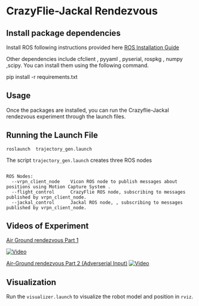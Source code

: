 # CrazyFlie-Jackal Rendezvous

## Install package dependencies

Install ROS following instructions provided here [ROS Installation Guide](http://wiki.ros.org/ROS/Installation)

Other dependencies include  cfclient , pyyaml , pyserial, rospkg , numpy ,scipy. You can install them using the following command.

pip install -r requirements.txt

## Usage
Once the packages are installed, you can run the Crazyflie-Jackal rendezvous experiment through the launch files.

## Running the Launch File

```roslaunch  trajectory_gen.launch```

The script ```trajectory_gen.launch``` creates three ROS nodes
``` 

ROS Nodes:
  --vrpn_client_node    Vicon ROS node to publish messages about positions using Motion Capture System .
  --flight_control      CrazyFlie ROS node, subscribing to messages published by vrpn_client_node.
  --jackal_control      Jackal ROS node, , subscribing to messages published by vrpn_client_node.

```


## Videos of Experiment

 [Air Ground rendezvous Part 1](https://www.youtube.com/watch?v=-Sh3pG2a6Zc)

[![Video](https://www.generationrobots.com/20343-product_cover/jackal-unmanned-ground-vehicle.jpg)](https://www.youtube.com/watch?v=-Sh3pG2a6Zc)

[Air-Ground rendezvous Part 2 (Adverserial Input)](https://www.youtube.com/watch?v=0-C5bhJe_ZM)
[![Video](https://www.bitcraze.io/images/crazyflie2-1/crazyflie_2.1_585px.jpg)](https://www.youtube.com/watch?v=0-C5bhJe_ZM)


## Visualization
Run the ```visualizer.launch``` to visualize the robot model and position in ```rviz```.

